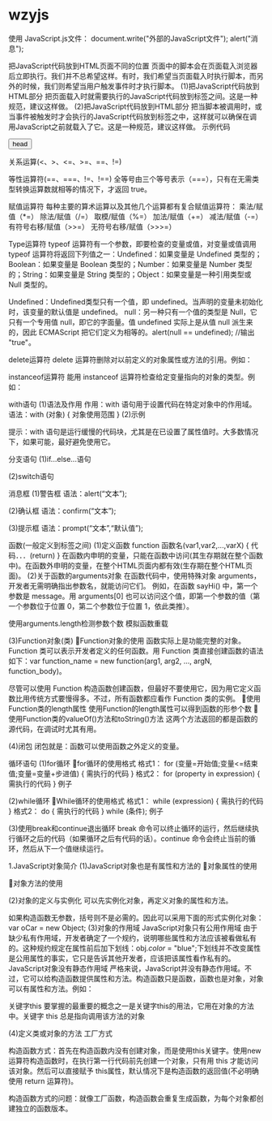 # wzyjs
使用<script src=”XXX.js”>调用外部的JavaScript(.js文件)
JavaScript.html文件：
<html>
<body>
<script language="javascript" type="text/javascript" src="JavaScript.js">
	
</script>
</body>
</html>
JavaScript.js文件：
document.write("外部的JavaScript文件");
alert("消息");


把JavaScript代码放到HTML页面不同的位置
页面中的脚本会在页面载入浏览器后立即执行。我们并不总希望这样。有时，我们希望当页面载入时执行脚本，而另外的时候，我们则希望当用户触发事件时才执行脚本。
(1)把JavaScript代码放到HTML<body>部分
把页面载入时就需要执行的JavaScript代码放到<body>标签之间。这是一种规范，建议这样做。
(2)把JavaScript代码放到HTML<head>部分
把当脚本被调用时，或当事件被触发时才会执行的JavaScript代码放到<head>标签之中，这样就可以确保在调用JavaScript之前就载入了它。这是一种规范，建议这样做。
示例代码
<html>
<head>
	<script type="text/javascript">
		function message()
		{
			document.write("head之间的JavaScript！");
		}
	</script>
</head>

<body>
	<script language="javascript" type="text/javascript">
		document.write("body之间的JavaScript！");
	</script>
	<button onclick="message()">head</button><!-- 调用head之间的JavaScript -->
</body>
</html>


关系运算(<、>、<=、>=、==、!=)
<script language="javascript" type="text/javascript">
	var bool = 2<1;
	document.write(bool+"<br>");//输出false
	var bool = "a"<"b";//字母 a的字符代码是 97,字母b的字符代码是 98
	document.write(bool+"<br>");//输出ture
	var bool = "98"<97;//字符串 "98"将被转换成数字 98
	document.write(bool+"<br>");//输出false
	var bool = "a"<9999;//这样比较总是返回false，不管是<、>、<=、>=
	document.write(bool+"<br>");//输出false
</script>


等性运算符(==、===、!=、!==)
全等号由三个等号表示（===），只有在无需类型转换运算数就相等的情况下，才返回 true。
<script language="javascript" type="text/javascript">
	var i = "66";
	var j = 66;
	document.write((i == j)+"<br>");//输出 "true"
	document.write((i === j)+"<br>");//输出 "false"
	document.write((i != j)+"<br>");//输出 "fale"
	document.write((i !== j)+"<br>");//输出 "true"
</script>


赋值运算符
每种主要的算术运算以及其他几个运算都有复合赋值运算符：
乘法/赋值（*=）
除法/赋值（/=）
取模/赋值（%=）
加法/赋值（+=）
减法/赋值（-=）
有符号右移/赋值（>>=）
无符号右移/赋值（>>>=）


Type运算符
typeof 运算符有一个参数，即要检查的变量或值，对变量或值调用 typeof 运算符将返回下列值之一：Undefined：如果变量是 Undefined 类型的；Boolean：如果变量是 Boolean 类型的；Number：如果变量是 Number 类型的；String：如果变量是 String 类型的；Object：如果变量是一种引用类型或 Null 类型的。
<script type="text/javascript">
	var temp1="王子岳";
	var temp2;//Undefined类型只有一个值，即 undefined。当声明的变量未初始化时，该变量的默认值是 undefined。
	document.write((typeof temp1)+"<br>");//string
	document.write((typeof temp2)+"<br>");//undefined
	document.write((typeof 86)+"<br>");//number
	document.write((typeof null)+"<br>");//object
</script>
Undefined：Undefined类型只有一个值，即 undefined。当声明的变量未初始化时，该变量的默认值是 undefined。
null：另一种只有一个值的类型是 Null，它只有一个专用值 null，即它的字面量。值 undefined 实际上是从值 null 派生来的，因此 ECMAScript 把它们定义为相等的。alert(null == undefined); //输出 "true"。


delete运算符
delete 运算符删除对以前定义的对象属性或方法的引用。例如：
<script type="text/javascript">
	var o = new Object;
	o.name = "王子岳";
	document.write(o.name+"<br>");	//输出 "王子岳"
	delete o.name;
	document.write(o.name+"<br>");	//输出 "undefined"
</script>


instanceof运算符
能用 instanceof 运算符检查给定变量指向的对象的类型。例如：
<script type="text/javascript">
	function Car()//使用原型方式(或混合的构造函数/原型方式)申明instanceof才有用
	{}
	var car=new Car();
	document.write((car instanceof Car)+"<br>");//输出 true
</script>


with语句
(1)语法及作用
作用：with 语句用于设置代码在特定对象中的作用域。
语法：with (对象) { 对象使用范围 }
(2)示例
<script type="text/javascript">
	var s = "王子岳";
	with(s)
	{
		document.write(toString()+"<br>");	//输出 "王子岳",等效于s.toString()
	}
</script>
提示：with 语句是运行缓慢的代码块，尤其是在已设置了属性值时。大多数情况下，如果可能，最好避免使用它。


分支语句
(1)if...else...语句
<script language="javascript" type="text/javascript">
	var i=50;
	if(i==0)
	{
		document.write("i等于0");
	}
	else
	{
		document.write("i不等于0");
	}
</script>
(2)switch语句
<script language="javascript" type="text/javascript">
	var i=2;
	switch(i)
   {
   case 1:
     document.write("i等于1")
     break
   case 2:
     document.write("i等于2")
     break
   case 3:
     document.write("i等于3")
     break
   default:
     document.write("错误")
	}
</script>

消息框
(1)警告框
语法：alert(“文本”);
<script language="javascript" type="text/javascript">
	alert("我是警告框！！");
</script>
(2)确认框
语法：confirm(“文本”);
<script language="javascript" type="text/javascript">
	var r=confirm("点击确认!");//确认对话框
	if (r==true)
	{
		alert("你点击了确认！");
	}
	else
	{
		alert("你点击了取消！");
	}
</script>
(3)提示框
语法：prompt(“文本”,“默认值”);
<script language="javascript" type="text/javascript">
 	var name=prompt("请输入您的名字","王子岳");
  	if (name!=null && name!="")
	{
		document.write("你好！" + name);
    }
</script>

函数(一般定义到<head>标签之间)
(1)定义函数
function 函数名(var1,var2,...,varX)
  	{
  		代码．．．(return)
  	}
在函数内申明的变量，只能在函数中访问(其生存期就在整个函数中)。在函数外申明的变量，在整个HTML页面内都有效(生存期在整个HTML页面)。
(2)关于函数的arguments对象
在函数代码中，使用特殊对象 arguments，开发者无需明确指出参数名，就能访问它们。
例如，在函数 sayHi() 中，第一个参数是 message。用 arguments[0] 也可以访问这个值，即第一个参数的值（第一个参数位于位置 0，第二个参数位于位置 1，依此类推）。
<html>
<head>
<script type="text/javascript" language="javascript">
	function sayHi(message)//注意直接写参数名，不要写var申明
	{
		document.write(message+"<br>");
		document.write(arguments[0]);//使用arguments对象获得参数
	}
</script>
</head>

<body>
<script type="text/javascript" language="javascript">
	sayHi("王子岳");//调用函数
</script>
</body>
</html>
使用arguments.length检测参数个数
<html>
<head>
<script type="text/javascript" language="javascript">
	function num()
	{
		document.write("参数个数"+arguments.length+"<br>");//获取参数个数
	}
</script>
</head>

<body>
<script type="text/javascript" language="javascript">
	num();//调用函数
	num(1,2);
	num(1,2,3,5,"王子岳");
</script>
</body>
</html>
模拟函数重载
<html>
<head>
<script type="text/javascript" language="javascript">
	function num()
	{
		var i=arguments.length;
		
		switch(i)
		{
		case 1:
			document.write("参数："+arguments[0]+"<br>");
			break;
		case 2:
			document.write("相加："+(arguments[0]+arguments[1])+"<br>");
			break;
		default:
			document.write("参数个数出错！！");
			break;
		}
	}
</script>
</head>

<body>
<script type="text/javascript" language="javascript">
	num("王子岳");//调用函数
	num(55,2);
	num(1,2,3,5,"王子岳");
</script>
</body>
</html>

(3)Function对象(类)
Function对象的使用
函数实际上是功能完整的对象。Function 类可以表示开发者定义的任何函数。用 Function 类直接创建函数的语法如下：var function_name = new function(arg1, arg2, ..., argN, function_body)。
<html>
<head>
<script type="text/javascript" language="javascript">
	var sayHi = new Function("name","document.write(name+\"你好！！\");");
</script>
</head>

<body>
<script type="text/javascript" language="javascript">
	sayHi("王子岳");//调用函数
</script>
</body>
</html>
尽管可以使用 Function 构造函数创建函数，但最好不要使用它，因为用它定义函数比用传统方式要慢得多。不过，所有函数都应看作 Function 类的实例。
使用Function类的length属性
<html>
<head>
<script type="text/javascript" language="javascript">
	function fun1(){}
	function fun2(a1,a2){}
	function fun3(a1,a2,a3,a4,a5,a6,a7){}
</script>
</head>

<body>
<script type="text/javascript" language="javascript">
	document.write(fun1.length+" "+fun2.length+" "+fun3.length);
</script>
</body>
</html>
使用Function的length属性可以得到函数的形参个数
使用Function类的valueOf()方法和toString()方法
<html>
<head>
<script type="text/javascript" language="javascript">
	function fun()
	{
		document.write("王子岳");
	}
</script>
</head>

<body>
<script type="text/javascript" language="javascript">
	document.write(fun.toString());//输出函数的源代码
</script>
</body>
</html>
这两个方法返回的都是函数的源代码，在调试时尤其有用。


(4)闭包
闭包就是：函数可以使用函数之外定义的变量。
<html>
<head>
<script type="text/javascript" language="javascript">
	var iBaseNum=100;
	function fun(iNum1, iNum2)
	{
  		function doAdd() 
  		{
    		return iNum1 + iNum2 + iBaseNum;//使用函数外的变量
  		}
  		return doAdd();
	}
</script>
</head>
<body>
<script type="text/javascript" language="javascript">
	document.write(fun(10,30));
</script>
</body>
</html>

循环语句
(1)for循环
for循环的使用格式
格式1：
for (变量=开始值;变量<=结束值;变量=变量+步进值) 
{
    需执行的代码
}
格式2：
for (property in expression) 
{
    需执行的代码
}
例子
<script type="text/javascript" language="javascript">
	for (sProp in window) 
	{
  		document.write(sProp+"<br>");//显示 window 对象的所有属性。
	}
</script>
<script type="text/javascript" language="javascript">
	var array=new Array(1,2,3,4,5,6,7,8,9,0,-3); 
	for (i in array) 
	{
  		document.write(array[i]+"<br>");//显示数组内容
	}
</script>
(2)while循环
While循环的使用格式
格式1：
while (expression) 
{
需执行的代码
}
格式2：
do 
{
需执行的代码
} while (条件);
例子
<script type="text/javascript" language="javascript">
var i=10
do
{
	document.write(i+"<br>");
	i--;
}while (i>0)
</script>
(3)使用break和continue退出循环
break 命令可以终止循环的运行，然后继续执行循环之后的代码（如果循环之后有代码的话）。continue 命令会终止当前的循环，然后从下一个值继续运行。



1.JavaScript对象简介
(1)JavaScript对象也是有属性和方法的
对象属性的使用
<script type="text/javascript" language="javascript">
	var txt="王子岳";
	document.write(txt.length);//输出3
</script>
对象方法的使用
<script type="text/javascript" language="javascript">
	var txt="abcdefg";
	document.write(txt.toUpperCase());//输出ABCDEFG
</script>
(2)对象的定义与实例化
可以先实例化对象，再定义对象的属性和方法。
<script type="text/javascript" language="javascript">
	var oCar = new Object();//先实例化对象
	oCar.color = "red";//定义属性
	oCar.showColor = function()//定义方法
	{
		document.write(this.color+"<br>");//使用this引用当前对象
	};
	oCar.showColor();//调用方法，输出 "red"
	document.write(oCar.color);//使用属性，输出 "red"
</script>
如果构造函数无参数，括号则不是必需的。因此可以采用下面的形式实例化对象：
var oCar = new Object;
(3)对象的作用域
JavaScript对象只有公用作用域
由于缺少私有作用域，开发者确定了一个规约，说明哪些属性和方法应该被看做私有的。这种规约规定在属性前后加下划线：obj._color_ = "blue";下划线并不改变属性是公用属性的事实，它只是告诉其他开发者，应该把该属性看作私有的。
JavaScript对象没有静态作用域
严格来说，JavaScript并没有静态作用域。不过，它可以给构造函数提供属性和方法。构造函数只是函数，函数也是对象，对象可以有属性和方法。例如：
<script type="text/javascript" language="javascript">
	function sayHello()//构造函数，sayHello是一个类名
	{
		document.write("hello<br>");
	}
	sayHello.alternate = function()//构造函数的方法成员，可以看成静态方法
	{
		document.write("hi<br>");
	}
	sayHello.message="你好";//构造函数的属性，可以看成静态属性
	sayHello();//输出 "hello"
	sayHello.alternate();//输出 "hi"
	document.write(sayHello.message);//输出“你好”
</script>
关键字this
要掌握的最重要的概念之一是关键字this的用法，它用在对象的方法中。关键字 this 总是指向调用该方法的对象
<script type="text/javascript" language="javascript">
	function showColor() 
	{
		document.write(this.color+"<br>");
	}

	var oCar1 = new Object;
	oCar1.color = "red";
	oCar1.showColor = showColor;

	var oCar2 = new Object;
	oCar2.color = "blue";
	oCar2.showColor = showColor;

	oCar1.showColor();	//输出 "red"
	oCar2.showColor();	//输出 "blue"
</script>

(4)定义类或对象的方法
工厂方式
<script type="text/javascript" language="javascript">
	function createCar(sColor,iDoors,iMpg)//创建对象的工厂
	{
	  var oTempCar = new Object;
	  oTempCar.color = sColor;//属性
	  oTempCar.doors = iDoors;//属性
	  oTempCar.mpg = iMpg;//属性
	  oTempCar.showColor = function()//方法
	  {
	    document.write(this.color+"<br>");
	  };
	  return oTempCar;
	}
	
	var oCar1 = createCar("red",4,23);//创建对象
	var oCar2 = createCar("blue",3,25);//创建对象
	
	oCar1.showColor();//输出 "red"
	oCar2.showColor();//输出 "blue"
</script>

构造函数方式：首先在构造函数内没有创建对象，而是使用this关键字。使用new运算符构造函数时，在执行第一行代码前先创建一个对象，只有用 this 才能访问该对象。然后可以直接赋予 this属性，默认情况下是构造函数的返回值(不必明确使用 return 运算符)。
<script type="text/javascript" language="javascript">
	function Car(sColor,iDoors,iMpg) 
	{
	  this.color = sColor;
	  this.doors = iDoors;
	  this.mpg = iMpg;
	  this.showColor = function() 
	  {
	    document.write(this.color+"<br>");
	  }
	}
	var oCar1 = new Car("red",4,23);
	var oCar2 = new Car("blue",3,25);
	oCar1.showColor();//输出 "red"
　　	oCar2.showColor();//输出 "blue"
</script>
构造函数方式的问题：就像工厂函数，构造函数会重复生成函数，为每个对象都创建独立的函数版本。

